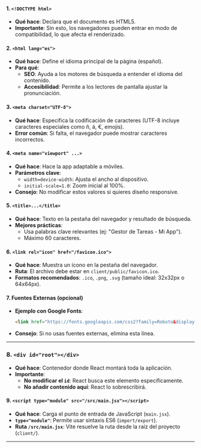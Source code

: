



#### **1. `<!DOCTYPE html>`**
- **Qué hace**: Declara que el documento es HTML5.
- **Importante**: Sin esto, los navegadores pueden entrar en modo de compatibilidad, lo que afecta el renderizado.

#### **2. `<html lang="es">`**
- **Qué hace**: Define el idioma principal de la página (español).
- **Para qué**:  
  - **SEO**: Ayuda a los motores de búsqueda a entender el idioma del contenido.  
  - **Accesibilidad**: Permite a los lectores de pantalla ajustar la pronunciación.

#### **3. `<meta charset="UTF-8">`**
- **Qué hace**: Especifica la codificación de caracteres (UTF-8 incluye caracteres especiales como ñ, á, €, emojis).  
- **Error común**: Si falta, el navegador puede mostrar caracteres incorrectos.

#### **4. `<meta name="viewport" ...>`**
- **Qué hace**: Hace la app adaptable a móviles.  
- **Parámetros clave**:  
  - `width=device-width`: Ajusta el ancho al dispositivo.  
  - `initial-scale=1.0`: Zoom inicial al 100%.  
- **Consejo**: No modificar estos valores si quieres diseño responsive.

#### **5. `<title>...</title>`**
- **Qué hace**: Texto en la pestaña del navegador y resultado de búsqueda.  
- **Mejores prácticas**:  
  - Usa palabras clave relevantes (ej: "Gestor de Tareas - Mi App").  
  - Máximo 60 caracteres.

#### **6. `<link rel="icon" href="/favicon.ico">`**
- **Qué hace**: Muestra un ícono en la pestaña del navegador.  
- **Ruta**: El archivo debe estar en `client/public/favicon.ico`.  
- **Formatos recomendados**: `.ico`, `.png`, `.svg` (tamaño ideal: 32x32px o 64x64px).

#### **7. Fuentes Externas (opcional)**  
- **Ejemplo con Google Fonts**:  
  ```html
  <link href="https://fonts.googleapis.com/css2?family=Roboto&display=swap" rel="stylesheet">
  ```  
- **Consejo**: Si no usas fuentes externas, elimina esta línea.

---

### **8. `<div id="root"></div>`**
- **Qué hace**: Contenedor donde React montará toda la aplicación.  
- **Importante**:  
  - **No modificar el `id`**: React busca este elemento específicamente.  
  - **No añadir contenido aquí**: React lo sobrescribirá.

#### **9. `<script type="module" src="/src/main.jsx"></script>`**
- **Qué hace**: Carga el punto de entrada de JavaScript (`main.jsx`).  
- **`type="module"`**: Permite usar sintaxis ES6 (`import/export`).  
- **Ruta `/src/main.jsx`**: Vite resuelve la ruta desde la raíz del proyecto (`client/`).

---